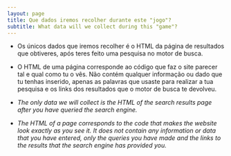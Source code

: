 ```yaml
---
layout: page
title: Que dados iremos recolher durante este "jogo"?
subtitle: What data will we collect during this "game"? 
---
```


* Os únicos dados que iremos recolher é o HTML da página de resultados que obtiveres, após teres feito uma pesquisa no motor de busca. 

* O HTML de uma página corresponde ao código que faz o site parecer tal e qual como tu o vês. Não contém qualquer informação ou dado que tu tenhas inserido, apenas as palavras que usaste para realizar a tua pesquisa e os links dos resultados que o motor de busca te devolveu. 



* _The only data we will collect is the HTML of the search results page after you have queried the search engine._

* _The HTML of a page corresponds to the code that makes the website look exactly as you see it. It does not contain any information or data that you have entered, only the queries you have made and the links to the results that the search engine has provided you._



